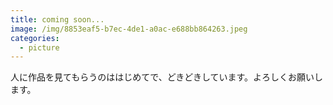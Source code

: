 ```yaml
---
title: coming soon...
image: /img/8853eaf5-b7ec-4de1-a0ac-e688bb864263.jpeg
categories:
  - picture
---
```

人に作品を見てもらうのははじめてで、どきどきしています。よろしくお願いします。
